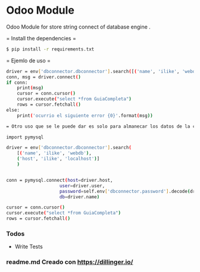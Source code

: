 # Odoo Module

Odoo Module for store string connect of database engine .



= Install the dependencies =
```sh
$ pip install -r requirements.txt
```

= Ejemlo de uso =

```sh
driver = env['dbconnector.dbconnector'].search([('name', 'ilike', 'webdb'), ('host', 'ilike', 'localhost')])
conn, msg = driver.connect()
if conn:
    print(msg)
    cursor = conn.cursor()
    cursor.execute("select *from GuiaCompleta")
    rows = cursor.fetchall()
else:
    print('ocurrio el siguiente error {0}'.format(msg))

= Otro uso que se le puede dar es solo para almanecar los datos de la conexion =

import pymysql

driver = env['dbconnector.dbconnector'].search(
    [('name', 'ilike', 'webdb'),
    ('host', 'ilike', 'localhost')]
    )


conn = pymysql.connect(host=driver.host,
                    user=driver.user,
                    password=self.env['dbconnector.password'].decode(driver.password),
                    db=driver.name)

cursor = conn.cursor()
cursor.execute("select *from GuiaCompleta")
rows = cursor.fetchall()

```

### Todos

 - Write Tests

### readme.md Creado con https://dillinger.io/
